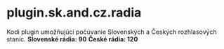 # plugin.sk.and.cz.radia
Kodi plugin umožňujúci počúvanie Slovenských a Českých rozhlasových staníc.<b></b>
<b>Slovenské rádia: 90</b>
<b>České rádia: 120</b>
